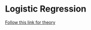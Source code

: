 # Logistic Regression


[Follow this link for theory](https://towardsdatascience.com/logistic-regression-from-scratch-in-python-ec66603592e2)
